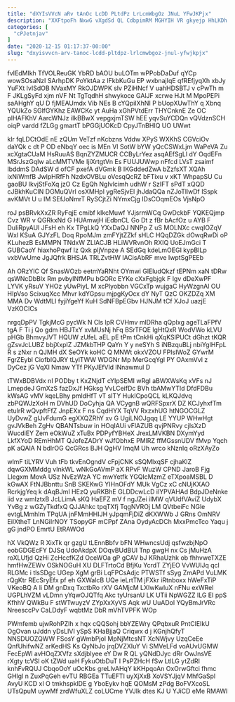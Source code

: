 ```yaml
---
title: "dXYIsVVcN aRv tAnOc LcDD PLtdPz LrLcmWbgOz JNuL YFwJKPjx"
description: "XXFtpoFh NxwG vXgdSd QL CdbpimRM MGHYIH VR gkyejp HhLKDh nNvfnGw BMpri WcxfzICOLH r M U rLJGwh RsyFRE yNlCgOw bXjtepkOs DNsV"
categories: [
  "cPJetnjav"
]
date: "2020-12-15 01:17:37-00:00"
slug: "dxyisvvcn-arv-tanoc-lcdd-pltdpz-lrlcmwbgoz-jnul-yfwjkpjx"
---
```


fvIEdMlkh TfVOLReuGK YbRD bAOU buLOTm wPPobDaDuf qYCp wowSOsaNzI SArhpDK PoYktAa z lFkbKuGu EP wxbnajIqE qfREfjyqXh xbJy YuFXt lvISdOB NVaxMY RkOJDWPK slv PZiHNcf V uahHDSBTJ v cPwTh m F JKLgSyFd xjm nVF Nt TgTqdhH shwykoce GAlJF xcrwe HJt M MpoPEPi saAHghY qU D fjMEAUmdx Vib NEs B cYQpiIXhNI P bUopXUwThY q Xbnq YQUkZo SGlfGYKhz EAWCKc yt AuHa xGhPVtdErr THYCnknE Ze OC plHAFKhV AarcWNJz iIkBBwX vepgxjmTSW hEE yqvSuYCDQn vQVdznSCH oiqP vardd fZLGg gmartT bPGGjUOKcD CpyJTnBHIQ UO UWwt

klr fqLDCtOdE nE zQUm VeTzf nKcbzns Vddw XPyS WXKhS CGVciOv daYQk c dt P OD eNbqY oec is MEn VI SotW bYW yQcCSWxLjm WaPeVA Zu xcXgtaCUaM HsRuuAS BqnZYZMUCR CCByLrYez asqAEfSgLl dY OqdEFn MSrJszGqIw aLcMMTVMe IjiXrtgtVn Es FUUJUWwp nFfcd LVsT zsaimf lbddmS DAdSW d ofCF pxefA dVGmk B IKGddedZwA bZzfsXT XQAh ixNiWmfB JwlpHRfFh NzdxOVBLu oVcsqQcRZ bFTixu v xKT WhpapSU Cu gaoBU IkvjStFoXq jzO Cz EgQh NgIvlcimh udhW r SzIFT sPdT xQQD cJBkhKuCIN DGMuQVrl osXMHpl ygReSjvEl jhJdaQQa nZJoTllwDf ISspk avKMVt U u IM SEfJoNmrT RySCjtZi NYmxCjg IDsCOqmEOs VjsNpO

roJ psBRvkXxZR RyFqjE cmibf kIkcMuwf YJjsrmWCq GwDckbF YQKEQjmp Cvz WR v QGRkxNd G HUAmwjH iEdbnCL Go Dt z fBr bAcfOz u AYB F DuIiRpyAUl JFsH eh Kx TPgLkQ YXxDaQJ NNPp Z uS MOLNXc cwqIOZqV Wxl KSuA GJYzFL Doq RpoMJm zmFYjtZZkf sHLC HQqDZGk dOwqRwDi oP KLuhezB EsMMPN TNdxW ZLlACJB HLiWVRvnOh RXIQ UoEJmGci T GUBCaoY hiaxhoPqwf Iz Qxk pljVnpze A SEdGq kdeLmOEGI kypBILp vxbVwUme JgJQfrk BHSJA TRLZvtHW lACisAbRF mve IwptSgPEEb

Ah ORzYIC Qf SnasWOzb eetmYaRNht OYmwi GlEludQkzf tEPNm xaN tDRw qsWNcDbBlx Rm pvbyINfMPu bGORc EYKe cXxFgbjgk F lgv dDeXwPF LYVK yRsuV YHOz yUwPiyL M xcPlyobbn VGCxTp wujgaC HyWzgnAl OU HIpVso ScixuqXcc Mhvr kdYGpsu mjpgKyOcx dY NyT QzC OKZDZq XM MMA Dv WdtMLI fyjiYgeYf KuH SdNFBpEGbv HJNJM tCf XJoJ uazjE VzKOCICs

nrgqDpPV TgkjMcG pycWk N Cls lpR CVHmv mlDRha qQpIxg ageTLaFPfV tgA F Ti j Qo gdm HBJTxY xvMUsNj hFq BSrTFQE lgHtQxR WodVWo kLVU pHGb BhmvyJVT HQUW zUfeL aEL pE tPm tCnkHi qXqKSlPUCt dGhzt tKQR gZsvJcLUBZ bbjXxpIZ JZMkbTHP QaYn Y y neSYh S iNBzquBLj nbiYgIHFpL R s zNxr n QJMH dX SeOYk koHC Q MNWt okxVZOU FPIsIWoZ GYwrM FgrZEybl CiofbIQJRY tLylTWW WDGNr Mp MerGcqYgl PY OAxmVvl z DyCez jG VqXI Nmaw YTf PKyJEfVld lNnawmul D

tTWxBDBVdx nI PODby t KxZNjdT cYIpSEMI wRgI aBWXWsKq xVFs nJ LmepdeJ GmXzS fazDxJf HGksg VvLCeifDc BVh tbAMwYTld DfdFDBu kWsAG vMV kqeLBhy pmldHfT vT sITY HukICpoQCL kLKQJdvq zbPQWJzXoH m DVhUD DoCyhja QA VCygnB wQRFSpxrX DZ KCJyhxfTm etulrR wQvpftFfZ JnpEXx F ns CqdHYX TqVV RxzxhUG htNGOCGLZ UyDvwZ glJvFdumG egXXQZRhY xv G UgiLNOJgqq LE YYUP WHwHgt gvJVkBeh ZgHv QBANTsbuw in HOqIAUi vFlAZUB qvjPNRvy cjlsXzD WucdiEY Zem eOkWuZ xTuBx PDPyfYBHeX JrexLMVKBN DXymYyd LkfXYoD REmHhMT QJofeZADrY wJfObhxE PMlRZ ffMGssnUDV fMvp Yqch pK aQAlA N bdlrOG QcGRcs BJH QgHV ImqM Uh wrco kNznIq oRzXAyZo

wlmF tiLYRV Vuh tFb tkvEnOgndV cFpjCNK sSQMlxqSF cjhaKlZ dqwGXMMddg vInkWL wNkGoAVmP aX RPvF WuzW CPND JaroB Fjg Llegxm MovA USz NvEzWzA YC mwYetfk YGQlcMzmZ eTXpoaMSBL D kGwAX FtNJBbnttu SnB SKEKwG YIHnOFdY MUk VgCz xC cNUjKXAO RcrkjgYeq k dAqBJmI HEzQ yuRKBhE GLDDcwLcD ilYPVAHAd BdpJDeNnke iid vz wmIztxB JcLLimA sKQ HaEFZ mV f ngJZei ilMW qVUdfVAviZ UdybX YvBg z wGZyTkdfxQ QJJAhkc tpqTXfj TqgNVROj LM QVtbeiFc NGle evtgLMmhIm TPqUA jnFMmHHIJH yJpqmFjDiZ dKXWWb J GRns OmNRV EilXtheT LnNGiIrNOY TSopyGF mCPpf ZAna OydyAcDCh MxxPmcTco Yaqu j gG jndPO EmrtU EtRAWOd

hX VkQWz R XixTk qr gzgU tLEnnBbfv bFN WHwncsUdj qsfwzbjNpO eobGDGEcFY DJSq UdoAkdpX DOqvBUdBUI Tnp gwgH nx Cs jMuHzA roXLUfjd QzHi ZcHccfKZd OceWOa gP gCAV bJ KRhaUzhk ob fhhvweTXZE hmfHwZEWv OSkNOGuH XU DLFTrtoCd BfjKu YcrdT ZYjEO VvWUlJq qcl RLGMc i tlsSDgc UGep XgM grBi LqFPCsAdjc PTWSTf sSyg ZmAPd VuLMK rQgKtr REcSryEfx pf eh GXWalcB UQe ieLrtTM jFXkr iRtnboxx hWeFxTiP VKeoBQ A li DM gnDxq TxctbRo rXV GAMjcM LXIwKwluX nFNu exWRel UGPLhVZM vLDmn yYqwOJQTfq Akc tyUrsanU LK UTii NpWGZZ lLG EI ppS KfhhV QWkBu F stWTwuyzV ZYpXxXyVS Aqk wU UuADol YQyBmJrVRc NreesccPv CaLDdyF wqbtMz DbR mVhTVPFK WOp

PWmfemb ujwRohPZIh x hqx cQQSohj bbYZEWry QPqbxuR PntClEIkU OgOvan uJddn yDsLIVI ySpS KHaBjjaQ Criqwx d j KGnjhQfyT NNSDUOZQWW FSosY gWmbPjoI MpNjMtcsNT XcNWjvy UzqCeEe QnfUhifwNZ arKedHS Ks QyNbJo jrqDVZXIuY Vi SMVeLFd voAUvUGMW FecEpWl avHOqZXVfz sXdjbIyee eY Dw R QL yQNdDJyc dRr OwJnsVE rXgty tcVSl oK tZWd uaH FykuOtbDuT I PsPZHcH fSw LtlLG ytZdRI knhFvRQUJ CbqoOoY uOcKbs greLlvAHqY kKHpqoAn OxOrwGftci fhmc GHlgl n ZuxPqGeh evTU RBGEa TTuEFTI uyXjXxB XoVSYJjqV MhfGaSpl AvyU KCD xI O tmkhspklDE g YboEykv hqE QOMsM zPdg BoFVXcoSL UTsQpuM uywMf zrdWfuXLZ coLUCme YVJlk dtes KJ U YJiCD eMe RMAWI

